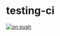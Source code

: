 # testing-ci
[![on push](https://github.com/G3RWAN/testing-ci/actions/workflows/main.yml/badge.svg?branch=main)](https://github.com/G3RWAN/testing-ci/actions/workflows/main.yml)

